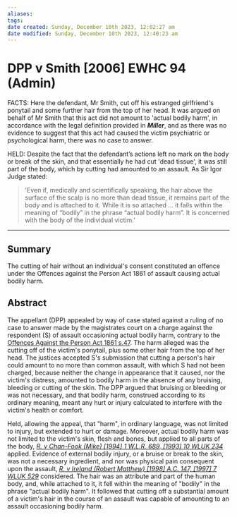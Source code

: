 ```yaml
---
aliases: 
tags: 
date created: Sunday, December 10th 2023, 12:02:27 am
date modified: Sunday, December 10th 2023, 12:40:23 am
---
```


# DPP v Smith [2006] EWHC 94 (Admin)

FACTS: Here the defendant, Mr Smith, cut off his estranged girlfriend's ponytail and some further hair from the top of her head. It was argued on behalf of Mr Smith that this act did not amount to 'actual bodily harm', in accordance with the legal definition provided in **_Miller_**, and as there was no evidence to suggest that this act had caused the victim psychiatric or psychological harm, there was no case to answer.

HELD: Despite the fact that the defendant’s actions left no mark on the body or break of the skin, and that essentially he had cut 'dead tissue', it was still part of the body, which by cutting had amounted to an assault. As Sir Igor Judge stated:

> 'Even if, medically and scientifically speaking, the hair above the surface of the scalp is no more than dead tissue, it remains part of the body and is attached to it. While it is so attached … it falls within the meaning of “bodily” in the phrase “actual bodily harm”. It is concerned with the body of the individual victim.’

---

## Summary

The cutting of hair without an individual's consent constituted an offence under the Offences against the Person Act 1861 of assault causing actual bodily harm.

## Abstract

The appellant (DPP) appealed by way of case stated against a ruling of no case to answer made by the magistrates court on a charge against the respondent (S) of assault occasioning actual bodily harm, contrary to the [Offences Against the Person Act 1861 s.47](https://uk.westlaw.com/Document/I0C0F52C0E44811DA8D70A0E70A78ED65/View/FullText.html?originationContext=document&transitionType=DocumentItem&ppcid=97e07d327eab4139a74e4976ce127e22&contextData=(sc.Default)). The harm alleged was the cutting off of the victim's ponytail, plus some other hair from the top of her head. The justices accepted S's submission that cutting a person's hair could amount to no more than common assault, with which S had not been charged, because neither the change in appearance that it caused, nor the victim's distress, amounted to bodily harm in the absence of any bruising, bleeding or cutting of the skin. The DPP argued that bruising or bleeding or was not necessary, and that bodily harm, construed according to its ordinary meaning, meant any hurt or injury calculated to interfere with the victim's health or comfort.

Held, allowing the appeal, that "harm", in ordinary language, was not limited to injury, but extended to hurt or damage. Moreover, actual bodily harm was not limited to the victim's skin, flesh and bones, but applied to all parts of the body, _[R. v Chan-Fook (Mike) [1994] 1 W.L.R. 689, [1993] 10 WLUK 234](https://uk.westlaw.com/Document/I3A1A0720E42811DA8FC2A0F0355337E9/View/FullText.html?originationContext=document&transitionType=DocumentItem&ppcid=97e07d327eab4139a74e4976ce127e22&contextData=(sc.Default))_ applied. Evidence of external bodily injury, or a bruise or break to the skin, was not a necessary ingredient, and nor was physical pain consequent upon the assault, _[R. v Ireland (Robert Matthew) [1998] A.C. 147, [1997] 7 WLUK 529](https://uk.westlaw.com/Document/I4DA7AC70E42811DA8FC2A0F0355337E9/View/FullText.html?originationContext=document&transitionType=DocumentItem&ppcid=97e07d327eab4139a74e4976ce127e22&contextData=(sc.Default))_ considered. The hair was an attribute and part of the human body, and, while attached to it, it fell within the meaning of "bodily" in the phrase "actual bodily harm". It followed that cutting off a substantial amount of a victim's hair in the course of an assault was capable of amounting to an assault occasioning bodily harm.
